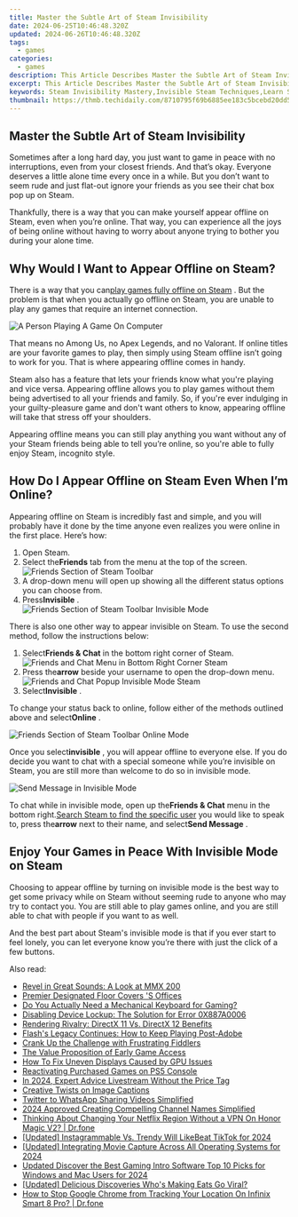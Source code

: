 ```yaml
---
title: Master the Subtle Art of Steam Invisibility
date: 2024-06-25T10:46:48.320Z
updated: 2024-06-26T10:46:48.320Z
tags:
  - games
categories:
  - games
description: This Article Describes Master the Subtle Art of Steam Invisibility
excerpt: This Article Describes Master the Subtle Art of Steam Invisibility
keywords: Steam Invisibility Mastery,Invisible Steam Techniques,Learn Steam Camouflage,Hidden Steam Methods,Perfecting Steam Disguise,Stealth with Steam Tech,Art of Steam Vanishing
thumbnail: https://thmb.techidaily.com/8710795f69b6885ee183c5bcebd20dd5644a88070a4884d479fae689522aa348.jpg
---
```


## Master the Subtle Art of Steam Invisibility

 Sometimes after a long hard day, you just want to game in peace with no interruptions, even from your closest friends. And that’s okay. Everyone deserves a little alone time every once in a while. But you don’t want to seem rude and just flat-out ignore your friends as you see their chat box pop up on Steam.

 Thankfully, there is a way that you can make yourself appear offline on Steam, even when you’re online. That way, you can experience all the joys of being online without having to worry about anyone trying to bother you during your alone time.

## Why Would I Want to Appear Offline on Steam?

 There is a way that you can[play games fully offline on Steam](https://www.makeuseof.com/how-to-use-steam-offline-mode) . But the problem is that when you actually go offline on Steam, you are unable to play any games that require an internet connection.

![A Person Playing A Game On Computer](https://thmb.techidaily.com/13632811731c559bc127701456401507af159186a9de22e1aa59a5e7f9127b24.jpg)

 That means no Among Us, no Apex Legends, and no Valorant. If online titles are your favorite games to play, then simply using Steam offline isn’t going to work for you. That is where appearing offline comes in handy.

 Steam also has a feature that lets your friends know what you're playing and vice versa. Appearing offline allows you to play games without them being advertised to all your friends and family. So, if you're ever indulging in your guilty-pleasure game and don't want others to know, appearing offline will take that stress off your shoulders.

 Appearing offline means you can still play anything you want without any of your Steam friends being able to tell you’re online, so you're able to fully enjoy Steam, incognito style.

## How Do I Appear Offline on Steam Even When I’m Online?

 Appearing offline on Steam is incredibly fast and simple, and you will probably have it done by the time anyone even realizes you were online in the first place. Here’s how:

1. Open Steam.
2. Select the**Friends** tab from the menu at the top of the screen.  
![Friends Section of Steam Toolbar](https://static1.makeuseofimages.com/wordpress/wp-content/uploads/2023/09/friends-section-of-steam-toolbar.jpeg)
3. A drop-down menu will open up showing all the different status options you can choose from.
4. Press**Invisible** .  
![Friends Section of Steam Toolbar Invisible Mode](https://static1.makeuseofimages.com/wordpress/wp-content/uploads/2023/09/friends-section-of-steam-toolbar-invisible-mode.jpeg)

 There is also one other way to appear invisible on Steam. To use the second method, follow the instructions below:

1. Select**Friends & Chat** in the bottom right corner of Steam.  
![Friends and Chat Menu in Bottom Right Corner Steam](https://static1.makeuseofimages.com/wordpress/wp-content/uploads/2023/09/friends-and-chat-menu-in-bottom-right-corner-steam.jpeg)
2. Press the**arrow** beside your username to open the drop-down menu.  
![Friends and Chat Popup Invisible Mode Steam](https://static1.makeuseofimages.com/wordpress/wp-content/uploads/2023/09/friends-and-chat-popup-invisible-mode-steam.jpeg)
3. Select**Invisible** .

 To change your status back to online, follow either of the methods outlined above and select**Online** .

![Friends Section of Steam Toolbar Online Mode](https://static1.makeuseofimages.com/wordpress/wp-content/uploads/2023/09/friends-section-of-steam-toolbar-onlinemode.jpeg)

 Once you select**invisible** , you will appear offline to everyone else. If you do decide you want to chat with a special someone while you’re invisible on Steam, you are still more than welcome to do so in invisible mode.

![Send Message in Invisible Mode](https://static1.makeuseofimages.com/wordpress/wp-content/uploads/2023/09/send-message-in-invisible-mode.jpeg)

 To chat while in invisible mode, open up the**Friends & Chat** menu in the bottom right.[Search Steam to find the specific user](https://www.makeuseof.com/how-to-search-steam-users/) you would like to speak to, press the**arrow** next to their name, and select**Send Message** .

## Enjoy Your Games in Peace With Invisible Mode on Steam

 Choosing to appear offline by turning on invisible mode is the best way to get some privacy while on Steam without seeming rude to anyone who may try to contact you. You are still able to play games online, and you are still able to chat with people if you want to as well.

 And the best part about Steam's invisible mode is that if you ever start to feel lonely, you can let everyone know you’re there with just the click of a few buttons.


<ins class="adsbygoogle"
     style="display:block"
     data-ad-format="autorelaxed"
     data-ad-client="ca-pub-7571918770474297"
     data-ad-slot="1223367746"></ins>



<ins class="adsbygoogle"
     style="display:block"
     data-ad-client="ca-pub-7571918770474297"
     data-ad-slot="8358498916"
     data-ad-format="auto"
     data-full-width-responsive="true"></ins>

<span class="atpl-alsoreadstyle">Also read:</span>
<div><ul>
<li><a href="https://games-able.techidaily.com/revel-in-great-sounds-a-look-at-mmx-200/"><u>Revel in Great Sounds: A Look at MMX 200</u></a></li>
<li><a href="https://games-able.techidaily.com/premier-designated-floor-covers-s-offices/"><u>Premier Designated Floor Covers 'S Offices</u></a></li>
<li><a href="https://games-able.techidaily.com/do-you-actually-need-a-mechanical-keyboard-for-gaming/"><u>Do You Actually Need a Mechanical Keyboard for Gaming?</u></a></li>
<li><a href="https://games-able.techidaily.com/disabling-device-lockup-the-solution-for-error-0x887a0006/"><u>Disabling Device Lockup: The Solution for Error 0X887A0006</u></a></li>
<li><a href="https://games-able.techidaily.com/rendering-rivalry-directx-11-vs-directx-12-benefits/"><u>Rendering Rivalry: DirectX 11 Vs. DirectX 12 Benefits</u></a></li>
<li><a href="https://games-able.techidaily.com/flashs-legacy-continues-how-to-keep-playing-post-adobe/"><u>Flash's Legacy Continues: How to Keep Playing Post-Adobe</u></a></li>
<li><a href="https://games-able.techidaily.com/crank-up-the-challenge-with-frustrating-fiddlers/"><u>Crank Up the Challenge with Frustrating Fiddlers</u></a></li>
<li><a href="https://games-able.techidaily.com/the-value-proposition-of-early-game-access/"><u>The Value Proposition of Early Game Access</u></a></li>
<li><a href="https://games-able.techidaily.com/how-to-fix-uneven-displays-caused-by-gpu-issues/"><u>How To Fix Uneven Displays Caused by GPU Issues</u></a></li>
<li><a href="https://games-able.techidaily.com/reactivating-purchased-games-on-ps5-console/"><u>Reactivating Purchased Games on PS5 Console</u></a></li>
<li><a href="https://desktop-recording.techidaily.com/in-2024-expert-advice-livestream-without-the-price-tag/"><u>In 2024, Expert Advice  Livestream Without the Price Tag</u></a></li>
<li><a href="https://extra-lessons.techidaily.com/creative-twists-on-image-captions/"><u>Creative Twists on Image Captions</u></a></li>
<li><a href="https://twitter-videos.techidaily.com/twitter-to-whatsapp-sharing-videos-simplified/"><u>Twitter to WhatsApp  Sharing Videos Simplified</u></a></li>
<li><a href="https://youtube-video-recordings.techidaily.com/2024-approved-creating-compelling-channel-names-simplified/"><u>2024 Approved  Creating Compelling Channel Names Simplified</u></a></li>
<li><a href="https://fake-location.techidaily.com/thinking-about-changing-your-netflix-region-without-a-vpn-on-honor-magic-v2-drfone-by-drfone-virtual-android/"><u>Thinking About Changing Your Netflix Region Without a VPN On Honor Magic V2? | Dr.fone</u></a></li>
<li><a href="https://tiktok-videos.techidaily.com/updated-instagrammable-vs-trendy-will-likebeat-tiktok-for-2024/"><u>[Updated] Instagrammable Vs. Trendy  Will LikeBeat TikTok for 2024</u></a></li>
<li><a href="https://screen-mirroring-recording.techidaily.com/updated-integrating-movie-capture-across-all-operating-systems-for-2024/"><u>[Updated] Integrating Movie Capture Across All Operating Systems for 2024</u></a></li>
<li><a href="https://ai-video-apps.techidaily.com/updated-discover-the-best-gaming-intro-software-top-10-picks-for-windows-and-mac-users-for-2024/"><u>Updated Discover the Best Gaming Intro Software Top 10 Picks for Windows and Mac Users for 2024</u></a></li>
<li><a href="https://tiktok-video-files.techidaily.com/updated-delicious-discoveries-whos-making-eats-go-viral/"><u>[Updated] Delicious Discoveries  Who's Making Eats Go Viral?</u></a></li>
<li><a href="https://fake-location.techidaily.com/how-to-stop-google-chrome-from-tracking-your-location-on-infinix-smart-8-pro-drfone-by-drfone-virtual-android/"><u>How to Stop Google Chrome from Tracking Your Location On Infinix Smart 8 Pro? | Dr.fone</u></a></li>
</ul></div>
